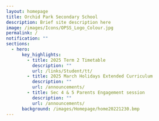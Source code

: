 ```yaml
---
layout: homepage
title: Orchid Park Secondary School
description: Brief site description here
image: /images/Icons/OPSS_Logo_Colour.jpg
permalink: /
notification: ""
sections:
  - hero:
      key_highlights:
        - title: 2025 Term 2 Timetable
          description: ""
          url: /links/Student/tt/
        - title: 2025 March Holidays Extended Curriculum
          description: ""
          url: /announcements/
        - title: Sec 4 & 5 Parents Engagement session
          description: ""
          url: /announcements/
      background: /images/Homepage/home20221230.bmp
---
```

